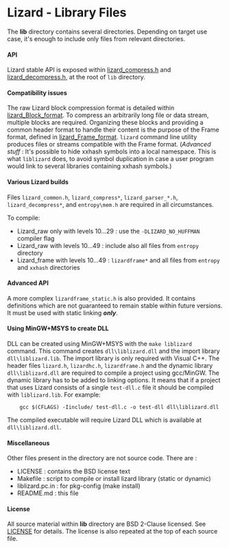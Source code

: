 Lizard - Library Files
================================

The __lib__ directory contains several directories.
Depending on target use case, it's enough to include only files from relevant directories.


#### API

Lizard stable API is exposed within [lizard_compress.h](lizard_compress.h) and [lizard_decompress.h](lizard_decompress.h),
at the root of `lib` directory.


#### Compatibility issues

The raw Lizard block compression format is detailed within [lizard_Block_format].
To compress an arbitrarily long file or data stream, multiple blocks are required.
Organizing these blocks and providing a common header format to handle their content
is the purpose of the Frame format, defined in [lizard_Frame_format].
`lizard` command line utility produces files or streams compatible with the Frame format.
(_Advanced stuff_ : It's possible to hide xxhash symbols into a local namespace.
This is what `liblizard` does, to avoid symbol duplication
in case a user program would link to several libraries containing xxhash symbols.)

[lizard_Block_format]: ../doc/lizard_Block_format.md
[lizard_Frame_format]: ../doc/lizard_Frame_format.md


#### Various Lizard builds

Files `lizard_common.h`, `lizard_compress*`, `lizard_parser_*.h`, `lizard_decompress*`, and `entropy\mem.h` are required in all circumstances.

To compile:
- Lizard_raw only with levels 10...29 : use the `-DLIZARD_NO_HUFFMAN` compiler flag
- Lizard_raw with levels 10...49 : include also all files from `entropy` directory
- Lizard_frame with levels 10...49 : `lizardframe*` and all files from `entropy` and `xxhash` directories


#### Advanced API 

A more complex `lizardframe_static.h` is also provided.
It contains definitions which are not guaranteed to remain stable within future versions.
It must be used with static linking ***only***.


#### Using MinGW+MSYS to create DLL

DLL can be created using MinGW+MSYS with the `make liblizard` command.
This command creates `dll\liblizard.dll` and the import library `dll\liblizard.lib`.
The import library is only required with Visual C++.
The header files `lizard.h`, `lizardhc.h`, `lizardframe.h` and the dynamic library
`dll\liblizard.dll` are required to compile a project using gcc/MinGW.
The dynamic library has to be added to linking options.
It means that if a project that uses Lizard consists of a single `test-dll.c`
file it should be compiled with `liblizard.lib`. For example:
```
    gcc $(CFLAGS) -Iinclude/ test-dll.c -o test-dll dll\liblizard.dll
```
The compiled executable will require Lizard DLL which is available at `dll\liblizard.dll`. 


#### Miscellaneous 

Other files present in the directory are not source code. There are :

 - LICENSE : contains the BSD license text
 - Makefile : script to compile or install lizard library (static or dynamic)
 - liblizard.pc.in : for pkg-config (make install)
 - README.md : this file


#### License 

All source material within __lib__ directory are BSD 2-Clause licensed.
See [LICENSE](LICENSE) for details.
The license is also repeated at the top of each source file.
